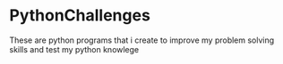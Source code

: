 # PythonChallenges


These are python programs that i create to improve my problem solving skills and test my python knowlege
